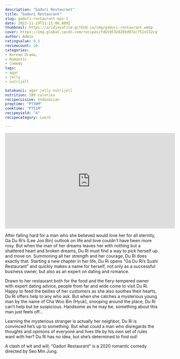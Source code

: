 ```yaml
---
description: "Gaduri Restaurant"
title: "Gaduri Restaurant"
slug: gaduri-restaurant-eps-1
date: 2022-11-19T11:21:06.809Z
thumbnail: https://aridjayafilm.github.io/img/gaduri-restaurant.webp
cover: https://img-global.cpcdn.com/recipes/fdb595328285d97e/751x532cq70/agar-jelly-nutrijell-untuk-diet-foto-resep-utama.jpg
author: Admin
ratingvalue: 9.3
reviewcount: 10
categories:
- Korean Drama, 
- Romantic
- Comedy
tags:
- agar
- jelly
- nutrijell

katakunci: agar jelly nutrijell 
nutrition: 189 calories
recipecuisine: Indonesian
preptime: "PT30M"
cooktime: "PT51M"
recipeyield: "4"
recipecategory: Lunch

---
```


<iframe width="560" height="315" 
scrolling="no"
src="https://player.aridjaya.com/plyr.html?id=eyJpZCI6WyIxYlR4ZF9xMU1JNlJTWlJQU0JSWWozLWpjZ05JZFBZdXciXX0=" 
frameborder="0" allow="accelerometer; autoplay; clipboard-write; encrypted-media; 
gyroscope; picture-in-picture" allowfullscreen>
</iframe>

After falling hard for a man who she believed would love her for all eternity, Ga Du Ri’s (Lee Joo Bin) outlook on life and love couldn’t have been more rosy. But when the man of her dreams leaves her with nothing but a shattered heart and broken dreams, Du Ri must find a way to pick herself up and move on. Summoning all her strength and her courage, Du Ri does exactly that. Starting a new chapter in her life, Du Ri opens “Ga Du Ri’s Sushi Restaurant” and quickly makes a name for herself, not only as a successful business owner, but also as an expert on dating and romance.

<!--inarticleads1-->

Drawn to her restaurant both for the food and the fiery-tempered owner with expert dating advice, people from far and wide come to visit Du Ri. Happy to feed the bellies of her customers as she also soothes their hearts, Du Ri offers help to any who ask. But when she catches a mysterious young man by the name of Cha Woo Bin (Hyuk), snooping around the place, Du Ri can’t help but be suspicious. Handsome as he may be, something about this man just feels off...

<!--inarticleads2-->

Learning the mysterious stranger is actually her neighbor, Du Ri is convinced he’s up to something. But what could a man who disregards the thoughts and opinions of everyone and lives life by his own set of rules want with her? Du Ri has no idea, but she’s determined to find out!


A clash of wit and will, “Gaduri Restaurant” is a 2020 romantic comedy directed by Seo Min Jung.
